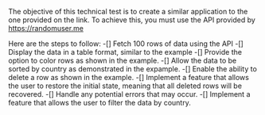 The objective of this technical test is to create a similar application to the one provided on the link.
To achieve this, you must use the API provided by https://randomuser.me

Here are the steps to follow:
-[] Fetch 100 rows of data using the API
-[] Display the data in a table format, similar to the example
-[] Provide the option to color rows as shown in the example.
-[] Allow the data to be sorted by country as demonstrated in the expample.
-[] Enable the ability to delete a row as shown in the example.
-[] Implement a feature that allows the user to restore the initial state, meaning that all deleted rows will be recovered.
-[] Handle any potential errors that may occur.
-[] Implement a feature that allows the user to filter the data by country.